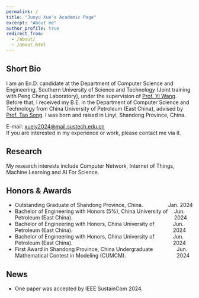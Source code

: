 ```yaml
---
permalink: /
title: "Junyu Xue's Academic Page"
excerpt: "About me"
author_profile: true
redirect_from: 
  - /about/
  - /about.html
---
```

Short Bio
------
I am an En.D. candidate at the Department of Computer Science and Engineering, Southern University of Science and Technology (Joint training with Peng Cheng Laboratory), under the supervision of [Prof. Yi Wang](https://faculty.sustech.edu.cn/?tagid=wangy37&iscss=1&snapid=1&orderby=date&go=1). Before that, I received my B.E. in the Department of Computer Science and Technology from China University of Petroleum (East China), advised by [Prof. Tao Song](https://computer.upc.edu.cn/2017/0313/c6289a103931/page.htm). I was born and raised in Linyi, Shandong Province, China.<br>

<!-- Welcome to my [Knowledge Database](https://www.yuque.com/junry). I will share some life feelings, knowledge path there. -->

E-mail: xuejy2024@mail.sustech.edu.cn <br>
If you are interested in my experience or work, please contact me via it.


Research
------
My research interests include Computer Network, Internet of Things, Machine Learning and AI For Science.

Honors & Awards
------
- <div style="display: flex; justify-content: space-between;">
    <span>Outstanding Graduate of Shandong Province, China.</span>
    <span>Jan. 2024</span>
  </div>
- <div style="display: flex; justify-content: space-between;">
    <span>Bachelor of Engineering with Honors (5%), China University of Petroleum (East China).</span>
    <span>Jun. 2024</span>
  </div>
- <div style="display: flex; justify-content: space-between;">
    <span>Bachelor of Engineering with Honors, China University of Petroleum (East China).</span>
    <span>Jun. 2024</span>
  </div>
- <div style="display: flex; justify-content: space-between;">
    <span>Bachelor of Engineering with Honors, China University of Petroleum (East China).</span>
    <span>Jun. 2024</span>
  </div>
- <div style="display: flex; justify-content: space-between;">
    <span>First Award in Shandong Province, China Undergraduate Mathematical Contest in Modeling (CUMCM).</span>
    <span>Jun. 2024</span>
  </div>

News
------
- One paper was accepted by IEEE SustainCom 2024. 
